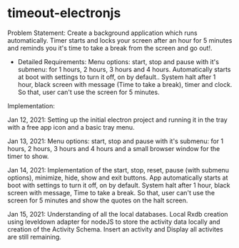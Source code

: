 # timeout-electronjs

Problem Statement:
Create a background application which runs automatically. Timer starts and locks your screen after an hour for 5 minutes and reminds you it's time to take a break from the screen and go out!.

- Detailed Requirements: Menu options: start, stop and pause with it's submenu: for 1 hours, 2 hours, 3 hours and 4 hours. Automatically starts at boot with settings to turn it off, on by default.. System halt after 1 hour, black screen with message (Time to take a break), timer and clock. So that, user can't use the screen for 5 minutes.

Implementation:

Jan 12, 2021: Setting up the initial electron project and running it in the tray with a free app icon and a basic tray menu.

Jan 13, 2021: Menu options: start, stop and pause with it's submenu: for 1 hours, 2 hours, 3 hours and 4 hours and a small browser window for the timer to show.

Jan 14, 2021: Implementation of the start, stop, reset, pause (with submenu options), minimize, hide, show and exit buttons. App automatically starts at boot with settings to turn it off, on by default. System halt after 1 hour, black screen with message, Time to take a break. So that, user can't use the screen for 5 minutes and show the quotes on the halt screen.

Jan 15, 2021: Understanding of all the local databases. Local Rxdb creation using leveldown adapter for nodeJS to store the activity data locally and creation of the Activity Schema. Insert an activity and Display all activites are still remaining.
